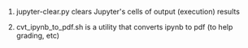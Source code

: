

1. jupyter-clear.py clears Jupyter's cells of output (execution) results

2. cvt_ipynb_to_pdf.sh is a utility that converts ipynb to pdf (to help grading, etc)

